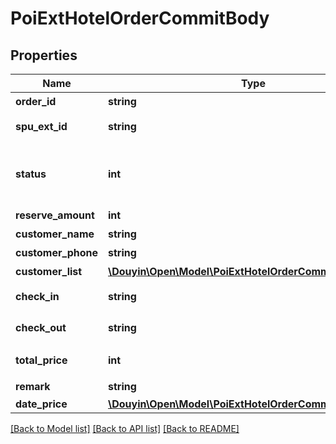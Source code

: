 # PoiExtHotelOrderCommitBody

## Properties
Name | Type | Description | Notes
------------ | ------------- | ------------- | -------------
**order_id** | **string** | 抖音订单号 | 
**spu_ext_id** | **string** | 接入方房型ID | 
**status** | **int** | 订单支付状态。0 - 未支付, 1 - 已支付 | 
**reserve_amount** | **int** | 预定数量 | 
**customer_name** | **string** | 预订人姓名 | 
**customer_phone** | **string** | 预订人电话 | 
**customer_list** | [**\Douyin\Open\Model\PoiExtHotelOrderCommitResponse[]**](PoiExtHotelOrderCommitResponse.md) | 入住人列表 | [optional] 
**check_in** | **string** | 入住时间 yyyyMMdd | 
**check_out** | **string** | 离店时间 yyyyMMdd | 
**total_price** | **int** | 总价, 单位人民币分 | 
**remark** | **string** | 备注 | [optional] 
**date_price** | [**\Douyin\Open\Model\PoiExtHotelOrderCommitResponse1[]**](PoiExtHotelOrderCommitResponse1.md) |  | [optional] 

[[Back to Model list]](../../README.md#documentation-for-models) [[Back to API list]](../../README.md#documentation-for-api-endpoints) [[Back to README]](../../README.md)

